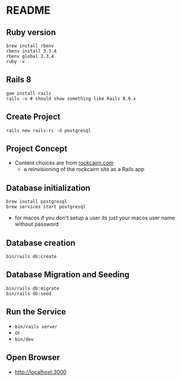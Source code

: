 # README

## Ruby version
```
brew install rbenv
rbenv install 3.3.4
rbenv global 3.3.4
ruby -v
```
## Rails 8
```
gem install rails
rails -v # should show something like Rails 8.0.x
```
## Create Project
```rails new rails-rc -d postgresql```

## Project Concept
- Content choices are from [rockcairn.com](http://rockcairn.com)
  - a reinvisioning of the rockcairn site as a Rails app

## Database initialization
```
brew install postgresql
brew services start postgresql
```
- for macos if you don't setup a user its just your macos user name without password

## Database creation
```bin/rails db:create```

## Database Migration and Seeding
```
bin/rails db:migrate
bin/rails db:seed
```

## Run the Service
- ```bin/rails server```
- or
- ```bin/dev```

## Open Browser
- [http://localhost:3000](http://localhost:3000)

